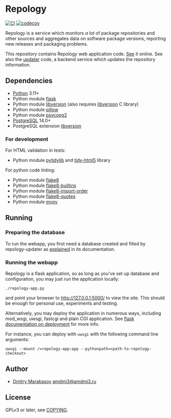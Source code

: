# Repology

[![CI](https://github.com/repology/repology-webapp/workflows/CI/badge.svg)](https://github.com/repology/repology-webapp/actions/workflows/ci.yml)
[![codecov](https://codecov.io/gh/repology/repology-webapp/branch/master/graph/badge.svg)](https://codecov.io/gh/repology/repology-webapp)

Repology is a service which monitors *a lot* of package repositories
and other sources and aggregates data on software package versions,
reporting new releases and packaging problems.

This repository contains Repology web application code. [See](https://repology.org/) it online.
See also the [updater](https://github.com/repology/repology-updater) code, a backend service
which updates the repository information.

## Dependencies

- [Python](https://www.python.org/) 3.11+
- Python module [flask](http://flask.pocoo.org/)
- Python module [libversion](https://pypi.python.org/pypi/libversion) (also requires [libversion](https://github.com/repology/libversion) C library)
- Python module [pillow](https://pypi.python.org/pypi/Pillow)
- Python module [psycopg2](http://initd.org/psycopg/)
- [PostgreSQL](https://www.postgresql.org/) 14.0+
- PostgreSQL extension [libversion](https://github.com/repology/postgresql-libversion)

### For development

For HTML validation in tests:
- Python module [pytidylib](https://pypi.python.org/pypi/pytidylib) and [tidy-html5](http://www.html-tidy.org/) library

For python code linting:
- Python module [flake8](https://pypi.python.org/pypi/flake8)
- Python module [flake8-builtins](https://pypi.python.org/pypi/flake8-builtins)
- Python module [flake8-import-order](https://pypi.python.org/pypi/flake8-import-order)
- Python module [flake8-quotes](https://pypi.python.org/pypi/flake8-quotes)
- Python module [mypy](http://mypy-lang.org/)

## Running

### Preparing the database

To run the webapp, you first need a database created and filled
by repology-updater as [explained](https://github.com/repology/repology-updater#running)
in its documentation.

### Running the webapp

Repology is a flask application, so as long as you've set up
database and configuration, you may just run the application
locally:

```
./repology-app.py
```

and point your browser to http://127.0.0.1:5000/ to view the
site. This should be enough for personal use, experiments and
testing.

Alternatively, you may deploy the application in numerous ways,
including mod_wsgi, uwsgi, fastcgi and plain CGI application. See
[flask documentation on deployment](http://flask.pocoo.org/docs/deploying/)
for more info.

For instance, you can deploy with `uwsgi` with the following command
line arguments:

```
uwsgi --mount /=repology-app:app --pythonpath=<path-to-repology-checkout>
```

## Author

* [Dmitry Marakasov](https://github.com/AMDmi3) <amdmi3@amdmi3.ru>

## License

GPLv3 or later, see [COPYING](COPYING).
